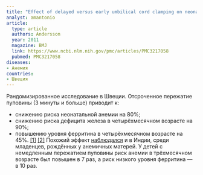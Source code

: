 ```yaml
---
title: "Effect of delayed versus early umbilical cord clamping on neonatal outcomes and iron status at 4 months: a randomised controlled trial"
analyst: amantonio
article:
  type: article
  authors: Andersson
  year: 2011
  magazine: BMJ
  link: https://www.ncbi.nlm.nih.gov/pmc/articles/PMC3217058
  pubmed: PMC3217058
diseases:
- Анемия
countries:
- Швеция
---
```


Рандомизированное исследование в Швеции. Отсроченное пережатие пуповины (3 минуты и больше) приводит к:
- снижению риска неонатальной анемии на 80%;
- снижению риска дефицита железа в четырёхмесячном возрасте на 90%;
- повышению уровня ферритина в четырёхмесячном возрасте на 45%. [[1]](https://www.ncbi.nlm.nih.gov/pubmed/29289934) [[2]](https://www.ncbi.nlm.nih.gov/pubmed/30598672)
Похожий эффект [наблюдался](https://www.ncbi.nlm.nih.gov/pubmed/11867842) и в Индии, среди младенцев, рождённых у анемичных матерей. У детей с немедленным пережатием пуповины риск анемии в трёхмесячном возрасте был повышен в 7 раз, а риск низкого уровня ферритина — в 10 раз.
